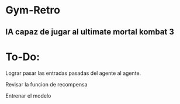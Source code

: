 # Gym-Retro
## IA capaz de jugar al ultimate mortal kombat 3


# To-Do:
Lograr pasar las entradas pasadas del agente al agente.

Revisar la funcion de recompensa

Entrenar el modelo
